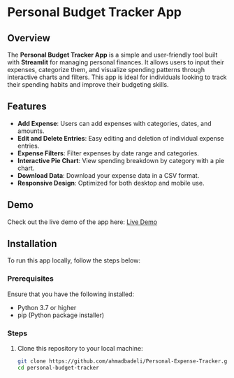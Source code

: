 # Personal Budget Tracker App

## Overview
The **Personal Budget Tracker App** is a simple and user-friendly tool built with **Streamlit** for managing personal finances. It allows users to input their expenses, categorize them, and visualize spending patterns through interactive charts and filters. This app is ideal for individuals looking to track their spending habits and improve their budgeting skills.

## Features
- **Add Expense**: Users can add expenses with categories, dates, and amounts.
- **Edit and Delete Entries**: Easy editing and deletion of individual expense entries.
- **Expense Filters**: Filter expenses by date range and categories.
- **Interactive Pie Chart**: View spending breakdown by category with a pie chart.
- **Download Data**: Download your expense data in a CSV format.
- **Responsive Design**: Optimized for both desktop and mobile use.

## Demo
Check out the live demo of the app here: [Live Demo](https://your-app-link.com)

## Installation

To run this app locally, follow the steps below:

### Prerequisites
Ensure that you have the following installed:
- Python 3.7 or higher
- pip (Python package installer)

### Steps
1. Clone this repository to your local machine:
   ```bash
   git clone https://github.com/ahmadbadeli/Personal-Expense-Tracker.git
   cd personal-budget-tracker

